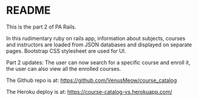 # README

This is the part 2 of PA Rails.

In this rudimentary ruby on rails app, information about subjects, courses and instructors are loaded from JSON databases and displayed on separate pages. Bootstrap CSS stylesheet are used for UI.

Part 2 updates: The user can now search for a specific course and enroll it, the user can also view all the enrolled courses.

The Github repo is at:
https://github.com/VenusMeow/course_catalog

The Heroku deploy is at:
https://course-catalog-vs.herokuapp.com/
